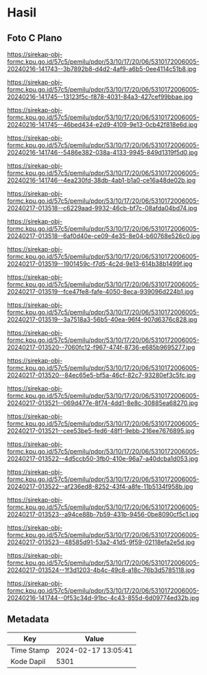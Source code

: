 # Hasil

## Foto C Plano

https://sirekap-obj-formc.kpu.go.id/57c5/pemilu/pdpr/53/10/17/20/06/5310172006005-20240216-141743--3b7892b8-d4d2-4af9-a6b5-0ee4114c51b8.jpg

https://sirekap-obj-formc.kpu.go.id/57c5/pemilu/pdpr/53/10/17/20/06/5310172006005-20240216-141745--13123f5c-f878-4031-84a3-427cef99bbae.jpg

https://sirekap-obj-formc.kpu.go.id/57c5/pemilu/pdpr/53/10/17/20/06/5310172006005-20240216-141745--46bed434-e2d9-4109-9e13-0cb42f818e6d.jpg

https://sirekap-obj-formc.kpu.go.id/57c5/pemilu/pdpr/53/10/17/20/06/5310172006005-20240216-141746--5486e382-038a-4133-9945-849d1319f5d0.jpg

https://sirekap-obj-formc.kpu.go.id/57c5/pemilu/pdpr/53/10/17/20/06/5310172006005-20240216-141746--4ea230fd-38db-4ab1-b1a0-ce16a48de02b.jpg

https://sirekap-obj-formc.kpu.go.id/57c5/pemilu/pdpr/53/10/17/20/06/5310172006005-20240217-013518--c6229aad-9932-46cb-bf7c-08afda04bd74.jpg

https://sirekap-obj-formc.kpu.go.id/57c5/pemilu/pdpr/53/10/17/20/06/5310172006005-20240217-013518--6af0d40e-ce09-4e35-8e04-b60768e526c0.jpg

https://sirekap-obj-formc.kpu.go.id/57c5/pemilu/pdpr/53/10/17/20/06/5310172006005-20240217-013519--1901459c-f7d5-4c2d-9e13-614b38b1499f.jpg

https://sirekap-obj-formc.kpu.go.id/57c5/pemilu/pdpr/53/10/17/20/06/5310172006005-20240217-013519--fce47fe8-fafe-4050-8eca-939096d224b1.jpg

https://sirekap-obj-formc.kpu.go.id/57c5/pemilu/pdpr/53/10/17/20/06/5310172006005-20240217-013519--3a7518a3-56b5-40ea-96f4-907d6376c828.jpg

https://sirekap-obj-formc.kpu.go.id/57c5/pemilu/pdpr/53/10/17/20/06/5310172006005-20240217-013520--7060fc12-f967-474f-8736-e685b9695277.jpg

https://sirekap-obj-formc.kpu.go.id/57c5/pemilu/pdpr/53/10/17/20/06/5310172006005-20240217-013520--84ec65e5-bf5a-46cf-82c7-93280ef3c5fc.jpg

https://sirekap-obj-formc.kpu.go.id/57c5/pemilu/pdpr/53/10/17/20/06/5310172006005-20240217-013521--069d477e-8f74-4dd1-8e8c-30885ea68270.jpg

https://sirekap-obj-formc.kpu.go.id/57c5/pemilu/pdpr/53/10/17/20/06/5310172006005-20240217-013521--cee53be5-fed6-48f1-9ebb-216ee7676895.jpg

https://sirekap-obj-formc.kpu.go.id/57c5/pemilu/pdpr/53/10/17/20/06/5310172006005-20240217-013522--4d5ccb50-3fb0-410e-96a7-a40dcba1d053.jpg

https://sirekap-obj-formc.kpu.go.id/57c5/pemilu/pdpr/53/10/17/20/06/5310172006005-20240217-013522--af236ed8-8252-43f4-a8fe-11b5134f958b.jpg

https://sirekap-obj-formc.kpu.go.id/57c5/pemilu/pdpr/53/10/17/20/06/5310172006005-20240217-013523--a94ce88b-7b59-431b-9456-0be8090cf5c1.jpg

https://sirekap-obj-formc.kpu.go.id/57c5/pemilu/pdpr/53/10/17/20/06/5310172006005-20240217-013523--48585d91-53a2-41d5-9f59-02118efa2e5d.jpg

https://sirekap-obj-formc.kpu.go.id/57c5/pemilu/pdpr/53/10/17/20/06/5310172006005-20240217-013524--1f3d1203-4b4c-49c8-a18c-76b3d5785118.jpg

https://sirekap-obj-formc.kpu.go.id/57c5/pemilu/pdpr/53/10/17/20/06/5310172006005-20240216-141744--0f53c34d-91bc-4c43-855d-6d09774ed32b.jpg


## Metadata

| Key        | Value               |
| ---------- | ------------------- |
| Time Stamp | 2024-02-17 13:05:41 |
| Kode Dapil | 5301                |



